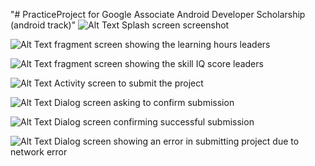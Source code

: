 "# PracticeProject for Google Associate Android Developer Scholarship (android track)" 
![Alt Text](https://i.postimg.cc/G27MVpJm/splash.png)
Splash screen screenshot

![Alt Text](https://i.postimg.cc/Z5tw123p/learning-Hours.png)
fragment screen showing the learning hours leaders


![Alt Text](https://i.postimg.cc/RVnPp43v/skillIq.png)
fragment screen showing the skill IQ score leaders

![Alt Text](https://i.postimg.cc/DZyjxGGN/project-Submission.png)
Activity screen to submit the project

![Alt Text](https://i.postimg.cc/jq1ghLS8/confirm.png)
Dialog screen asking to confirm submission

![Alt Text](https://i.postimg.cc/SRHgQtP0/success.png)
Dialog screen confirming successful submission

![Alt Text](https://i.postimg.cc/4yY8gTBb/error.png)
Dialog screen showing an error in submitting project due to network error








